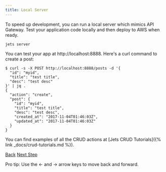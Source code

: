 ```yaml
---
title: Local Server
---
```


To speed up development, you can run a local server which mimics API Gateway. Test your application code locally and then deploy to AWS when ready.

    jets server

You can test your app at http://localhost:8888. Here's a curl command to create a post:

    $ curl -s -X POST http://localhost:8888/posts -d '{
      "id": "myid",
      "title": "test title",
      "desc": "test desc"
    }' | jq .
    {
      "action": "create",
      "post": {
        "id": "myid",
        "title": "test title",
        "desc": "test desc",
        "created_at": "2017-11-04T01:46:03Z",
        "updated_at": "2017-11-04T01:46:03Z"
      }
    }

You can find examples of all the CRUD actions at [Jets CRUD Tutorials]({% link _docs/crud-tutorials.md %}).

<a id="prev" class="btn btn-basic" href="{% link _docs/structure.md %}">Back</a>
<a id="next" class="btn btn-primary" href="{% link _docs/repl-console.md %}">Next Step</a>
<p class="keyboard-tip">Pro tip: Use the <- and -> arrow keys to move back and forward.</p>
